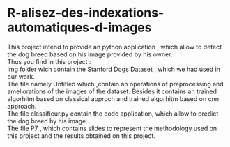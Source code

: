 # R-alisez-des-indexations-automatiques-d-images
This project intend to provide an python application , which allow to detect the dog breed based on his image provided by his owner.  
Thus you find in this project :  
Img folder wich contain the Stanford Dogs Dataset , which we had used in our work.   
The file namely Untitled which ,contain an operations of preprocessing and ameliorations of the images of the dataset. Besides it contains an trained algorhitm based on classical approch and trained algorhitm based on cnn approach.  
The file classifieur.py contain the code application, which allow to predict the dog breed by his image .  
The file P7 , which contains slides to represent   the methodology used on this project and the results obtained on  this project.
